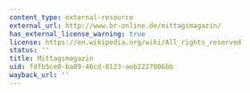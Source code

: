 ```yaml
---
content_type: external-resource
external_url: http://www.br-online.de/mittagsmagazin/
has_external_license_warning: true
license: https://en.wikipedia.org/wiki/All_rights_reserved
status: ''
title: Mittagsmagazin
uid: fdfb5ce0-ba89-46cd-8123-aeb2227006bb
wayback_url: ''
---
```

